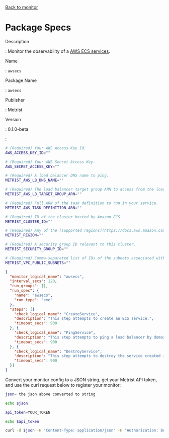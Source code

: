 [Back to monitor](awsecs.md)

# Package Specs

Description

: Monitor the observability of a [AWS ECS services](https://aws.amazon.com/ecs/).

Name

: `awsecs`

Package Name

: `awsecs`

Publisher

: Metrist

Version

: 0.1.0-beta

: &nbsp;


<!--@include: /parts/_3.md-->


```sh
# (Required) Your AWS Access Key Id.
AWS_ACCESS_KEY_ID=""

# (Required) Your AWS Secret Access Key.
AWS_SECRET_ACCESS_KEY=""

# (Required) A load balancer DNS name to ping.
METRIST_AWS_LB_DNS_NAME=""

# (Required) The load balancer target group ARN to access from the load balancer.
METRIST_AWS_LB_TARGET_GROUP_ARN=""

# (Required) Full ARN of the task definition to run in your service.
METRIST_AWS_TASK_DEFINITION_ARN=""

# (Required) ID of the cluster hosted by Amazon ECS.
METRIST_CLUSTER_ID=""

# (Required) Any of the [supported regions](https://docs.aws.amazon.com/AmazonECS/latest/userguide/AWS_Fargate-Regions.html).
METRIST_REGION=""

# (Required) A security group ID relevant to this cluster.
METRIST_SECURITY_GROUP_ID=""

# (Required) Comma-separated list of IDs of the subnets associated with the service.
METRIST_VPC_PUBLIC_SUBNETS=""
```

<!--@include: /parts/tips_env-vars.md -->


<!--@include: /parts/_4.md-->


```json
{
  "monitor_logical_name": "awsecs",
  "interval_secs": 120,
  "run_groups": [],
  "run_spec": {
    "name": "awsecs",
    "run_type": "exe"
  },
  "steps": [{
    "check_logical_name": "CreateService",
    "description": "This step attempts to create an ECS service.",
    "timeout_secs": 900
  }, {
    "check_logical_name": "PingService",
    "description": "This step attempts to ping a load balancer by domain name.",
    "timeout_secs": 900
  }, {
    "check_logical_name": "DestroyService",
    "description": "This step attempts to destroy the service created in an earlier step.",
    "timeout_secs": 900
  }]
}
```




Convert your monitor config to a JSON string, get your Metrist API token, and use the curl request below to register your monitor:

```sh
json= the json above converted to string

echo $json

api_token=YOUR_TOKEN

echo $api_token

curl -d $json -H "Content-Type: application/json" -H "Authorization: Bearer $api_token" 'https://app.metrist.io/api/v0/monitor-config'

```

<!--@include: /parts/tips_api.md-->


<!--@include: /parts/_5.md-->


<!--@include: /parts/result.md-->